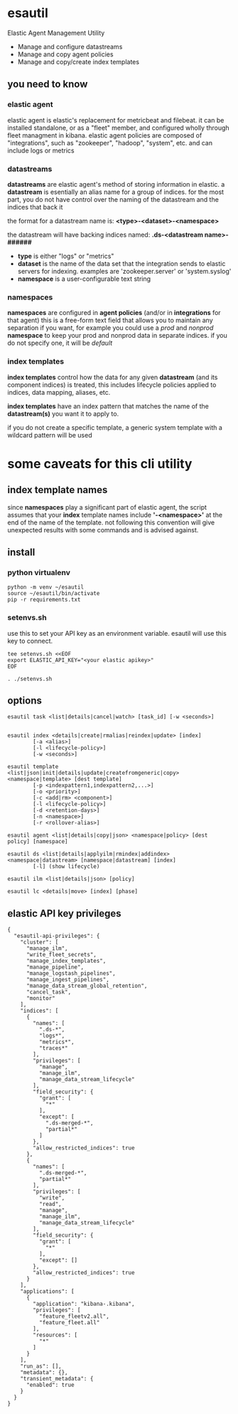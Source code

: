 # esautil

Elastic Agent Management Utility
 - Manage and configure datastreams
 - Manage and copy agent policies
 - Manage and copy/create index templates

## you need to know

### elastic agent
elastic agent is elastic's replacement for metricbeat and filebeat. it can be installed standalone, or as a "fleet" member, and configured wholly through fleet managment in kibana. elastic agent policies are composed of "integrations", such as "zookeeper", "hadoop", "system", etc. and can include logs or metrics

### datastreams
**datastreams** are elastic agent's method of storing information in elastic. a **datastream** is esentially an alias name for a group of indices. for the most part, you do not have control over the naming of the datastream and the indices that back it

the format for a datastream name is: **\<type\>-\<dataset\>-\<namespace\>**

the datastream will have backing indices named: **.ds-\<datastream name\>-######**

+ **type** is either "logs" or "metrics"
+ **dataset** is the name of the data set that the integration sends to elastic servers for indexing. examples are 'zookeeper.server' or 'system.syslog'
+ **namespace** is a user-configurable text string 

### namespaces
**namespaces** are configured in **agent policies** (and/or in **integrations** for that agent) this is a free-form text field that allows you to maintain any separation if you want, for example you could use a *prod* and *nonprod* **namespace** to keep your prod and nonprod data in separate indices. if you do not specify one, it will be *default*

### index templates
**index templates** control how the data for any given **datastream** (and its component indices) is treated, this includes lifecycle policies applied to indices, data mapping, aliases, etc. 

**index templates** have an index pattern that matches the name of the **datastream(s)** you want it to apply to. 

if you do not create a specific template, a generic system template with a wildcard pattern will be used

# some caveats for this cli utility
## index template names

since **namespaces** play a significant part of elastic agent, the script assumes that your **index** template names include **'-\<namespace\>'** at the end of the name of the template. not following this convention will give unexpected results with some commands and is advised against.


## install
### python virtualenv
```
python -m venv ~/esautil 
source ~/esautil/bin/activate
pip -r requirements.txt
```

### setenvs.sh
use this to set your API key as an environment variable. esautil will use this key to connect.

```
tee setenvs.sh <<EOF
export ELASTIC_API_KEY="<your elastic apikey>"
EOF

. ./setenvs.sh
```
## options

```
esautil task <list|details|cancel|watch> [task_id] [-w <seconds>]


esautil index <details|create|rmalias|reindex|update> [index] 
        [-a <alias>] 
        [-l <lifecycle-policy>] 
        [-w <seconds>]

esautil template <list|json|init|details|update|createfromgeneric|copy> <namespace|template> [dest template]
        [-p <indexpattern1,indexpattern2,...>]
        [-o <priority>]
        [-c <add|rm> <component>]
        [-l <lifecycle-policy>]
        [-d <retention-days>]
        [-n <namespace>]
        [-r <rollover-alias>]

esautil agent <list|details|copy|json> <namespace|policy> [dest policy] [namespace]

esautil ds <list|details|applyilm|rmindex|addindex> <namespace|datastream> [namespace|datastream] [index]
        [-l] (show lifecycle)
        
esautil ilm <list|details|json> [policy]

esautil lc <details|move> [index] [phase]

```



## elastic API key privileges
```
{
  "esautil-api-privileges": {
    "cluster": [
      "manage_ilm",
      "write_fleet_secrets",
      "manage_index_templates",
      "manage_pipeline",
      "manage_logstash_pipelines",
      "manage_ingest_pipelines",
      "manage_data_stream_global_retention",
      "cancel_task",
      "monitor"
    ],
    "indices": [
      {
        "names": [
          ".ds-*",
          "logs*",
          "metrics*",
          "traces*"
        ],
        "privileges": [
          "manage",
          "manage_ilm",
          "manage_data_stream_lifecycle"
        ],
        "field_security": {
          "grant": [
            "*"
          ],
          "except": [
            ".ds-merged-*",
            "partial*"
          ]
        },
        "allow_restricted_indices": true
      },
      {
        "names": [
          ".ds-merged-*",
          "partial*"
        ],
        "privileges": [
          "write",
          "read",
          "manage",
          "manage_ilm",
          "manage_data_stream_lifecycle"
        ],
        "field_security": {
          "grant": [
            "*"
          ],
          "except": []
        },
        "allow_restricted_indices": true
      }
    ],
    "applications": [
      {
        "application": "kibana-.kibana",
        "privileges": [
          "feature_fleetv2.all",
          "feature_fleet.all"
        ],
        "resources": [
          "*"
        ]
      }
    ],
    "run_as": [],
    "metadata": {},
    "transient_metadata": {
      "enabled": true
    }
  }
}
```
